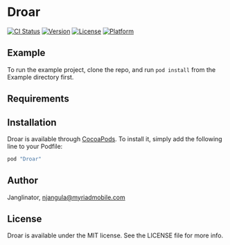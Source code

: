 # Droar

[![CI Status](http://img.shields.io/travis/Janglinator/Droar.svg?style=flat)](https://travis-ci.org/Janglinator/Droar)
[![Version](https://img.shields.io/cocoapods/v/Droar.svg?style=flat)](http://cocoapods.org/pods/Droar)
[![License](https://img.shields.io/cocoapods/l/Droar.svg?style=flat)](http://cocoapods.org/pods/Droar)
[![Platform](https://img.shields.io/cocoapods/p/Droar.svg?style=flat)](http://cocoapods.org/pods/Droar)

## Example

To run the example project, clone the repo, and run `pod install` from the Example directory first.

## Requirements

## Installation

Droar is available through [CocoaPods](http://cocoapods.org). To install
it, simply add the following line to your Podfile:

```ruby
pod "Droar"
```

## Author

Janglinator, njangula@myriadmobile.com

## License

Droar is available under the MIT license. See the LICENSE file for more info.
